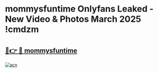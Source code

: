 # mommysfuntime Onlyfans Leaked - New Video & Photos March 2025 !cmdzm

# <h2><a href="https://q3euyg.iuczelnia.edu.pl?title=mommysfuntime&ref=cmdzm">🔗👉 🔴 mommysfuntime</a></h2>

[![acn](https://github.com/user-attachments/assets/0f9c940e-d8b0-45ae-aac7-cd30a18b3e1c)](https://q3euyg.iuczelnia.edu.pl?title=mommysfuntime&ref=cmdzm)

